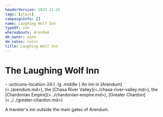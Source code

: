```yaml
---
headerVersion: 2023.11.25
tags: [place]
campaignInfo: []
name: Laughing Wolf Inn
typeOf: inn
whereabouts: Arendum
dm_owner: none
dm_notes: color
title: Laughing Wolf Inn
---
```

# The Laughing Wolf Inn
<div class="grid cards ext-narrow-margin ext-one-column" markdown>
-    :octicons-location-24:{ .lg .middle } An inn in [Arendum](<./arendum.md>), the [Chasa River Valley](<./chasa-river-valley.md>), the [Chardonian Empire](<../chardonian-empire.md>), [Greater Chardon](<../../greater-chardon.md>)  
</div>


A traveler's inn outside the main gates of Arendum. 